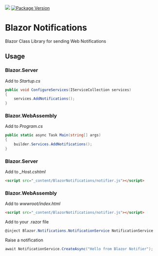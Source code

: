 ![](https://github.com/moonolgerd/Blazor.Notifications/workflows/.NET%20Core/badge.svg)
[![Package Version](https://img.shields.io/nuget/v/BlazorNotifications.svg)](https://www.nuget.org/packages/BlazorNotifications/)

# Blazor Notifications

Blazor Class Library for sending Web Notifications

## Usage

### Blazor.Server

Add to *Startup.cs*

```c#
public void ConfigureServices(IServiceCollection services)
{
    services.AddNotifications();
}
```

### Blazor.WebAssembly

Add to *Program.cs*
```c#
public static async Task Main(string[] args)
{
    builder.Services.AddNotifications();
}
```
### Blazor.Server

Add to *_Host.cshtml*

```html
<script src="_content/BlazorNotifications/notifier.js"></script>
```

### Blazor.WebAssembly

Add to *wwwroot/index.html*

```html
<script src="_content/BlazorNotifications/notifier.js"></script>
```

Add to your .razor file

```c#
@inject Blazor.Notifications.NotificationService NotificationService
```

Raise a notification

```c#
await NotificationService.CreateAsync("Hello from Blazor Notifier");
```
